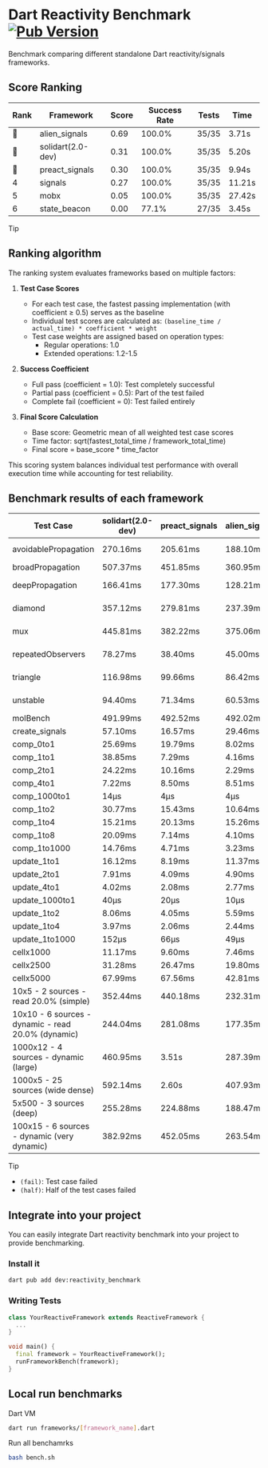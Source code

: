 # Dart Reactivity Benchmark [![Pub Version](https://img.shields.io/pub/v/reactivity_benchmark)](https://pub.dev/packages/reactivity_benchmark)

Benchmark comparing different standalone Dart reactivity/signals frameworks.

## Score Ranking

<!-- ranking start -->
| Rank | Framework | Score | Success Rate | Tests | Time |
|------|-----------|-------|--------------|-------|------|
| 🥇 | alien_signals | 0.69 | 100.0% | 35/35 | 3.71s |
| 🥈 | solidart(2.0-dev) | 0.31 | 100.0% | 35/35 | 5.20s |
| 🥉 | preact_signals | 0.30 | 100.0% | 35/35 | 9.94s |
| 4 | signals | 0.27 | 100.0% | 35/35 | 11.21s |
| 5 | mobx | 0.05 | 100.0% | 35/35 | 27.42s |
| 6 | state_beacon | 0.00 | 77.1% | 27/35 | 3.45s |

<!-- ranking end -->

> [!TIP]
> ## Ranking algorithm
>
> The ranking system evaluates frameworks based on multiple factors:
>
> 1. **Test Case Scores**
>    - For each test case, the fastest passing implementation (with coefficient ≥ 0.5) serves as the baseline
>    - Individual test scores are calculated as: `(baseline_time / actual_time) * coefficient * weight`
>    - Test case weights are assigned based on operation types:
>      - Regular operations: 1.0
>      - Extended operations: 1.2-1.5
>
> 2. **Success Coefficient**
>    - Full pass (coefficient = 1.0): Test completely successful
>    - Partial pass (coefficient = 0.5): Part of the test failed
>    - Complete fail (coefficient = 0): Test failed entirely
>
> 3. **Final Score Calculation**
>    - Base score: Geometric mean of all weighted test case scores
>    - Time factor: sqrt(fastest_total_time / framework_total_time)
>    - Final score = base_score * time_factor
>
> This scoring system balances individual test performance with overall execution time while accounting for test reliability.

## Benchmark results of each framework

<!-- test-case start -->
| Test Case | solidart(2.0-dev) | preact_signals | alien_signals | state_beacon | mobx | signals |
|---|---|---|---|---|---|---|
| avoidablePropagation | 270.16ms | 205.61ms | 188.10ms | 161.16ms (fail) | 2.33s | 208.09ms |
| broadPropagation | 507.37ms | 451.85ms | 360.95ms | 5.89ms (fail) | 4.24s | 465.11ms |
| deepPropagation | 166.41ms | 177.30ms | 128.21ms | 137.58ms (fail) | 1.52s | 173.19ms |
| diamond | 357.12ms | 279.81ms | 237.39ms | 192.06ms (fail) | 2.42s | 289.54ms |
| mux | 445.81ms | 382.22ms | 375.06ms | 194.98ms (fail) | 1.86s | 409.13ms |
| repeatedObservers | 78.27ms | 38.40ms | 45.00ms | 53.17ms (fail) | 232.85ms | 46.48ms |
| triangle | 116.98ms | 99.66ms | 86.42ms | 83.36ms (fail) | 777.97ms | 103.38ms |
| unstable | 94.40ms | 71.34ms | 60.53ms | 337.57ms (fail) | 354.10ms | 74.85ms |
| molBench | 491.99ms | 492.52ms | 492.02ms | 1.06ms | 582.08ms | 484.91ms |
| create_signals | 57.10ms | 16.57ms | 29.46ms | 59.09ms | 70.53ms | 25.36ms |
| comp_0to1 | 25.69ms | 19.79ms | 8.02ms | 51.37ms | 25.29ms | 11.48ms |
| comp_1to1 | 38.85ms | 7.29ms | 4.16ms | 52.49ms | 30.29ms | 26.31ms |
| comp_2to1 | 24.22ms | 10.16ms | 2.29ms | 35.30ms | 8.42ms | 11.99ms |
| comp_4to1 | 7.22ms | 8.50ms | 8.51ms | 16.25ms | 35.13ms | 3.18ms |
| comp_1000to1 | 14μs | 4μs | 4μs | 41μs | 15μs | 5μs |
| comp_1to2 | 30.77ms | 15.43ms | 10.64ms | 44.30ms | 33.68ms | 18.65ms |
| comp_1to4 | 15.21ms | 20.13ms | 15.26ms | 43.45ms | 19.16ms | 10.88ms |
| comp_1to8 | 20.09ms | 7.14ms | 4.10ms | 42.46ms | 20.93ms | 6.82ms |
| comp_1to1000 | 14.76ms | 4.71ms | 3.23ms | 37.91ms | 15.08ms | 4.49ms |
| update_1to1 | 16.12ms | 8.19ms | 11.37ms | 5.73ms | 24.43ms | 9.27ms |
| update_2to1 | 7.91ms | 4.09ms | 4.90ms | 2.88ms | 12.19ms | 4.62ms |
| update_4to1 | 4.02ms | 2.08ms | 2.77ms | 1.47ms | 6.32ms | 2.35ms |
| update_1000to1 | 40μs | 20μs | 10μs | 15μs | 74μs | 23μs |
| update_1to2 | 8.06ms | 4.05ms | 5.59ms | 2.96ms | 11.47ms | 4.92ms |
| update_1to4 | 3.97ms | 2.06ms | 2.44ms | 1.48ms | 5.62ms | 2.34ms |
| update_1to1000 | 152μs | 66μs | 49μs | 370μs | 165μs | 44μs |
| cellx1000 | 11.17ms | 9.60ms | 7.46ms | 5.26ms | 68.35ms | 9.48ms |
| cellx2500 | 31.28ms | 26.47ms | 19.80ms | 27.34ms | 250.93ms | 32.09ms |
| cellx5000 | 67.99ms | 67.56ms | 42.81ms | 69.84ms | 576.77ms | 61.19ms |
| 10x5 - 2 sources - read 20.0% (simple) | 352.44ms | 440.18ms | 232.31ms | 248.26ms | 2.02s | 508.98ms |
| 10x10 - 6 sources - dynamic - read 20.0% (dynamic) | 244.04ms | 281.08ms | 177.35ms | 217.27ms | 1.58s | 283.74ms |
| 1000x12 - 4 sources - dynamic (large) | 460.95ms | 3.51s | 287.39ms | 338.34ms | 1.84s | 3.77s |
| 1000x5 - 25 sources (wide dense) | 592.14ms | 2.60s | 407.93ms | 515.19ms | 3.54s | 3.43s |
| 5x500 - 3 sources (deep) | 255.28ms | 224.88ms | 188.47ms | 206.62ms | 1.15s | 228.66ms |
| 100x15 - 6 sources - dynamic (very dynamic) | 382.92ms | 452.05ms | 263.54ms | 261.42ms | 1.75s | 483.09ms |

<!-- test-case end -->

> [!TIP]
> - `(fail)`: Test case failed
> - `(half)`: Half of the test cases failed

## Integrate into your project

You can easily integrate Dart reactivity benchmark into your project to provide benchmarking.

### Install it

```bash
dart pub add dev:reactivity_benchmark
```

### Writing Tests

```dart
class YourReactiveFramework extends ReactiveFramework {
  ...
}

void main() {
  final framework = YourReactiveFramework();
  runFrameworkBench(framework);
}
```

## Local run benchmarks

Dart VM
```bash
dart run frameworks/[framework_name].dart
```

Run all benchamrks
```bash
bash bench.sh
```
